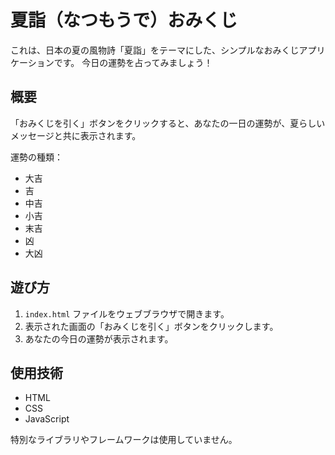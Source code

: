 # 夏詣（なつもうで）おみくじ

これは、日本の夏の風物詩「夏詣」をテーマにした、シンプルなおみくじアプリケーションです。
今日の運勢を占ってみましょう！

## 概要

「おみくじを引く」ボタンをクリックすると、あなたの一日の運勢が、夏らしいメッセージと共に表示されます。

運勢の種類：
- 大吉
- 吉
- 中吉
- 小吉
- 末吉
- 凶
- 大凶

## 遊び方

1.  `index.html` ファイルをウェブブラウザで開きます。
2.  表示された画面の「おみくじを引く」ボタンをクリックします。
3.  あなたの今日の運勢が表示されます。

## 使用技術

-   HTML
-   CSS
-   JavaScript

特別なライブラリやフレームワークは使用していません。
